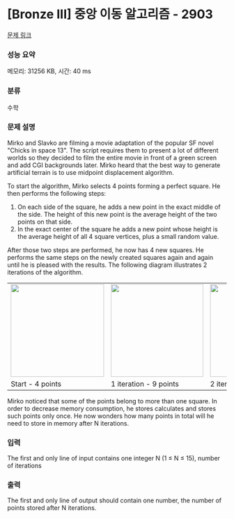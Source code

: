 # [Bronze III] 중앙 이동 알고리즘 - 2903 

[문제 링크](https://www.acmicpc.net/problem/2903) 

### 성능 요약

메모리: 31256 KB, 시간: 40 ms

### 분류

수학

### 문제 설명

<p>Mirko and Slavko are filming a movie adaptation of the popular SF novel "Chicks in space 13". The script requires them to present a lot of different worlds so they decided to film the entire movie in front of a green screen and add CGI backgrounds later. Mirko heard that the best way to generate artificial terrain is to use midpoint displacement algorithm.</p>

<p>To start the algorithm, Mirko selects 4 points forming a perfect square. He then performs the following steps:</p>

<ol>
	<li>On each side of the square, he adds a new point in the exact middle of the side. The height of this new point is the average height of the two points on that side.</li>
	<li>In the exact center of the square he adds a new point whose height is the average height of all 4 square vertices, plus a small random value.</li>
</ol>

<p>After those two steps are performed, he now has 4 new squares. He performs the same steps on the newly created squares again and again until he is pleased with the results. The following diagram illustrates 2 iterations of the algorithm.</p>

<table class="table table-bordered td-center">
	<tbody>
		<tr>
			<td><img alt="" src="https://upload.acmicpc.net/5e446f0f-613c-4ce0-a626-6b0c2729ed1e/-/preview/" style="width: 214px; height: 213px;"></td>
			<td><img alt="" src="https://upload.acmicpc.net/65c1bcf1-7d8a-463b-91df-d6cabcc2ceae/-/preview/" style="width: 212px; height: 213px;"></td>
			<td><img alt="" src="https://upload.acmicpc.net/27b99467-cfdf-4ce3-a0b0-2897747edcf9/-/preview/" style="width: 212px; height: 213px;"></td>
		</tr>
		<tr>
			<td>Start - 4 points</td>
			<td>1 iteration - 9 points</td>
			<td>2 iterations - 25 points</td>
		</tr>
	</tbody>
</table>

<p>Mirko noticed that some of the points belong to more than one square. In order to decrease memory consumption, he stores calculates and stores such points only once. He now wonders how many points in total will he need to store in memory after N iterations.</p>

### 입력 

 <p>The first and only line of input contains one integer N (1 ≤ N ≤ 15), number of iterations</p>

### 출력 

 <p>The first and only line of output should contain one number, the number of points stored after N iterations.</p>


